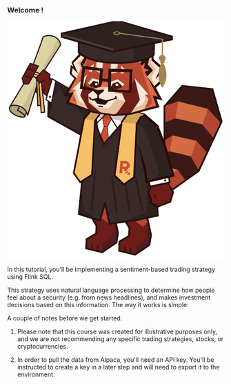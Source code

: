 
<br>

### Welcome !

![Graduate Panda](./images/graduate-panda.png)

In this tutorial, you’ll be implementing a sentiment-based trading strategy using Flink SQL.

This strategy uses natural language processing to determine how people feel about a security (e.g. from news headlines), and makes investment decisions based on this information. The way it works is simple:

A couple of notes before we get started.

1. Please note that this course was created for illustrative purposes only, and we are not recommending any specific trading strategies, stocks, or cryptocurrencies.

2. In order to pull the data from Alpaca, you'll need an API key. You'll be instructed to create a key in a later step and will need to export it to the environment.

